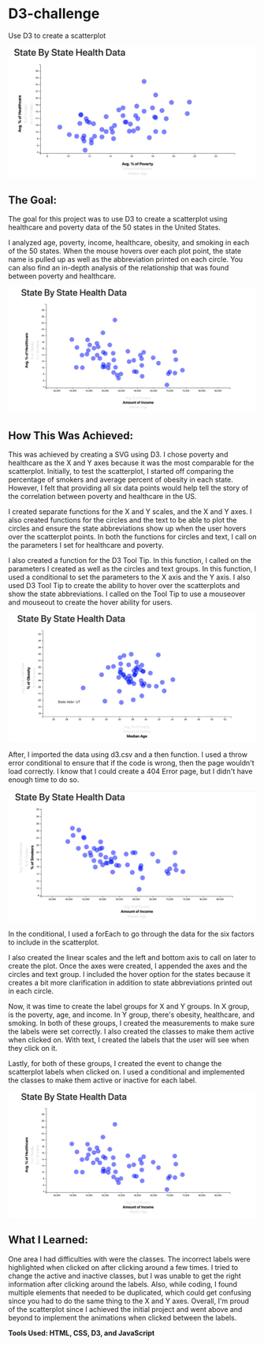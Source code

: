# D3-challenge
Use D3 to create a scatterplot

![filter search](https://github.com/EmmaLimoli/D3-challenge/blob/master/d3_data_journalism/completed_images/Screen%20Shot%202020-10-05%20at%2010.37.30%20AM.png)


<h2>The Goal:</h2> 
The goal for this project was to use D3 to create a scatterplot using healthcare and poverty data of the 50 states in the United States.

I analyzed age, poverty, income, healthcare, obesity, and smoking in each of the 50 states. When the mouse hovers over each plot point, the state name is pulled up as well as the abbreviation printed on each circle. You can also find an in-depth analysis of the relationship that was found between poverty and healthcare.

![filter search](https://github.com/EmmaLimoli/D3-challenge/blob/master/d3_data_journalism/completed_images/Screen%20Shot%202020-10-05%20at%2010.37.44%20AM.png)

<h2>How This Was Achieved:</h2> 
This was achieved by creating a SVG using D3. I chose poverty and healthcare as the X and Y axes because it was the most comparable for the scatterplot. Initially, to test the scatterplot, I started off comparing the percentage of smokers and average percent of obesity in each state. However, I felt that providing all six data points would help tell the story of the correlation between poverty and healthcare in the US.

I created separate functions for the X and Y scales, and the X and Y axes. I also created functions for the circles and the text to be able to plot the circles and ensure the state abbreviations show up when the user hovers over the scatterplot points. In both the functions for circles and text, I call on the parameters I set for healthcare and poverty. 

I also created a function for the D3 Tool Tip. In this function, I called on the parameters I created as well as the circles and text groups. In this function, I used a conditional to set the parameters to the X axis and the Y axis. I also used D3 Tool Tip to create the ability to hover over the scatterplots and show the state abbreviations. I called on the Tool Tip to use a mouseover and mouseout to create the hover ability for users.

![filter search](https://github.com/EmmaLimoli/D3-challenge/blob/master/d3_data_journalism/completed_images/Screen%20Shot%202020-10-05%20at%2010.38.25%20AM.png)

After, I imported the data using d3.csv and a then function. I used a throw error conditional to ensure that if the code is wrong, then the page wouldn't load correctly. I know that I could create a 404 Error page, but I didn't have enough time to do so.

![filter search](https://github.com/EmmaLimoli/D3-challenge/blob/master/d3_data_journalism/completed_images/Screen%20Shot%202020-10-05%20at%2010.41.11%20AM.png)

In the conditional, I used a forEach to go through the data for the six factors to include in the scatterplot.

I also created the linear scales and the left and bottom axis to call on later to create the plot. Once the axes were created, I appended the axes and the circles and text group. I included the hover option for the states because it creates a bit more clarification in addition to state abbreviations printed out in each circle.  

Now, it was time to create the label groups for X and Y groups. In X group, is the poverty, age, and income. In Y group, there's obesity, healthcare, and smoking. In both of these groups, I created the measurements to make sure the labels were set correctly. I also created the classes to make them active when clicked on. With text, I created the labels that the user will see when they click on it.

Lastly, for both of these groups, I created the event to change the scatterplot labels when clicked on. I used a conditional and implemented the classes to make them active or inactive for each label. 

![filter search](https://github.com/EmmaLimoli/D3-challenge/blob/master/d3_data_journalism/completed_images/Screen%20Shot%202020-10-05%20at%2010.37.44%20AM.png)

<h2>What I Learned:</h2> 
One area I had difficulties with were the classes. The incorrect labels were highlighted when clicked on after clicking around a few times. I tried to change the active and inactive classes, but I was unable to get the right information after clicking around the labels. Also, while coding, I found multiple elements that needed to be duplicated, which could get confusing since you had to do the same thing to the X and Y axes. Overall, I'm proud of the scatterplot since I achieved the initial project and went above and beyond to implement the animations when clicked between the labels. 

<strong>Tools Used: HTML, CSS, D3, and JavaScript </strong>
